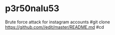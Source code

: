 # p3r50nalu53
Brute force attack for instagram accounts
#git clone https://github.com//edit/master/README.md
#cd 
